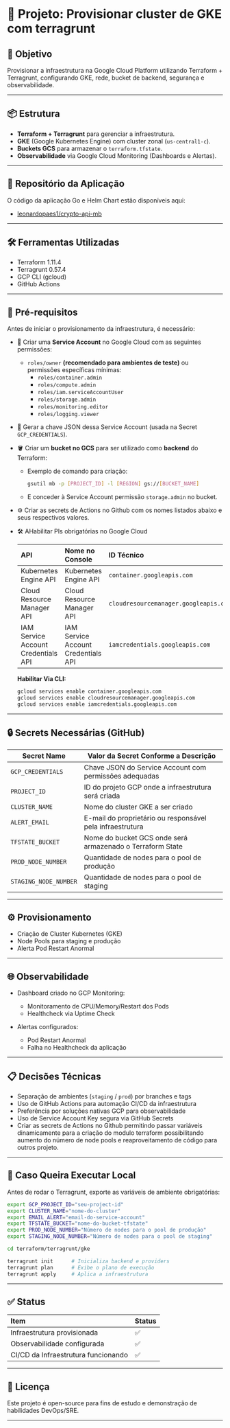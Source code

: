# 🚀 Projeto: Provisionar cluster de GKE com terragrunt

## 🎯 Objetivo

Provisionar a infraestrutura na Google Cloud Platform utilizando Terraform + Terragrunt, configurando GKE, rede, bucket de backend, segurança e observabilidade.

---

## 📦 Estrutura

- **Terraform + Terragrunt** para gerenciar a infraestrutura.
- **GKE** (Google Kubernetes Engine) com cluster zonal (`us-central1-c`).
- **Buckets GCS** para armazenar o `terraform.tfstate`.
- **Observabilidade** via Google Cloud Monitoring (Dashboards e Alertas).

---

## 🔗 Repositório da Aplicação

O código da aplicação Go e Helm Chart estão disponíveis aqui:
- [leonardopaes1/crypto-api-mb](https://github.com/leonardopaes1/crypto-api-mb)

---

## 🛠️ Ferramentas Utilizadas

- Terraform 1.11.4
- Terragrunt 0.57.4
- GCP CLI (gcloud)
- GitHub Actions

---

## 🔔 Pré-requisitos

Antes de iniciar o provisionamento da infraestrutura, é necessário:

- 📄 Criar uma **Service Account** no Google Cloud com as seguintes permissões:
  - `roles/owner` **(recomendado para ambientes de teste)** ou permissões específicas mínimas:
    - `roles/container.admin`
    - `roles/compute.admin`
    - `roles/iam.serviceAccountUser`
    - `roles/storage.admin`
    - `roles/monitoring.editor`
    - `roles/logging.viewer`
- 🔑 Gerar a chave JSON dessa Service Account (usada na Secret `GCP_CREDENTIALS`).

- 🪣 Criar um **bucket no GCS** para ser utilizado como **backend** do Terraform:
  - Exemplo de comando para criação:
    ```bash
    gsutil mb -p [PROJECT_ID] -l [REGION] gs://[BUCKET_NAME]
    ```
  - E conceder à Service Account permissão `storage.admin` no bucket.

- ⚙️ Criar as secrets de Actions no Github com os nomes listados abaixo e seus respectivos valores.
- 🛠️ AHabilitar PIs obrigatórias no Google Cloud

    | API | Nome no Console | ID Técnico |
    |:---|:-----------------|:-----------|
    | Kubernetes Engine API | Kubernetes Engine API | `container.googleapis.com` |
    | Cloud Resource Manager API | Cloud Resource Manager API | `cloudresourcemanager.googleapis.com` |
    | IAM Service Account Credentials API | IAM Service Account Credentials API | `iamcredentials.googleapis.com` |

  **Habilitar Via CLI:**

  ```bash
  gcloud services enable container.googleapis.com
  gcloud services enable cloudresourcemanager.googleapis.com
  gcloud services enable iamcredentials.googleapis.com
  ```

---

## 🔒 Secrets Necessárias (GitHub)

| Secret Name            |  Valor da Secret Conforme a Descrição                                           |
|-------------------|---------------------------------------------------------|
| `GCP_CREDENTIALS`  | Chave JSON do Service Account com permissões adequadas |
| `PROJECT_ID`       | ID do projeto GCP onde a infraestrutura será criada    |
| `CLUSTER_NAME`     | Nome do cluster GKE a ser criado                       |
| `ALERT_EMAIL`      | E-mail do proprietário ou responsável pela infraestrutura |
| `TFSTATE_BUCKET`   | Nome do bucket GCS onde será armazenado o Terraform State |
| `PROD_NODE_NUMBER`   | Quantidade de nodes para o pool de produção |
| `STAGING_NODE_NUMBER`   | Quantidade de nodes para o pool de staging |




---

## ⚙️ Provisionamento

- Criação de Cluster Kubernetes (GKE)
- Node Pools para staging e produção
- Alerta Pod Restart Anormal

---

## 🌐 Observabilidade

- Dashboard criado no GCP Monitoring:
  - Monitoramento de CPU/Memory/Restart dos Pods
  - Healthcheck via Uptime Check

- Alertas configurados:
  - Pod Restart Anormal
  - Falha no Healthcheck da aplicação

---

## 📋 Decisões Técnicas

- Separação de ambientes (`staging` / `prod`) por branches e tags
- Uso de GitHub Actions para automação CI/CD da infraestrutura
- Preferência por soluções nativas GCP para observabilidade
- Uso de Service Account Key segura via GitHub Secrets
- Criar as secrets de Actions no Github permitindo passar variáveis dinamicamente para a criação do modulo terraform possibilitando aumento do número de node pools e reaproveitamento de código para outros projeto.

---

## 🚀 Caso Queira Executar Local

Antes de rodar o Terragrunt, exporte as variáveis de ambiente obrigatórias:

```bash
export GCP_PROJECT_ID="seu-project-id"
export CLUSTER_NAME="nome-do-cluster"
export EMAIL_ALERT="email-do-service-account"
export TFSTATE_BUCKET="nome-do-bucket-tfstate"
export PROD_NODE_NUMBER="Número de nodes para o pool de produção"
export STAGING_NODE_NUMBER="Número de nodes para o pool de staging"


```

```bash
cd terraform/terragrunt/gke

terragrunt init      # Inicializa backend e providers
terragrunt plan      # Exibe o plano de execução
terragrunt apply     # Aplica a infraestrutura
```

---

## ✅ Status

| Item | Status |
|:---|:---|
| Infraestrutura provisionada | ✅ |
| Observabilidade configurada | ✅ |
| CI/CD da Infraestrutura funcionando | ✅ |

---

## 📄 Licença

Este projeto é open-source para fins de estudo e demonstração de habilidades DevOps/SRE.

---
